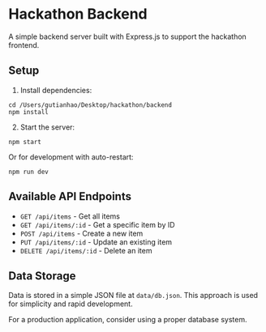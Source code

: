 # Hackathon Backend

A simple backend server built with Express.js to support the hackathon frontend.

## Setup

1. Install dependencies:
```
cd /Users/gutianhao/Desktop/hackathon/backend
npm install
```

2. Start the server:
```
npm start
```

Or for development with auto-restart:
```
npm run dev
```

## Available API Endpoints

- `GET /api/items` - Get all items
- `GET /api/items/:id` - Get a specific item by ID
- `POST /api/items` - Create a new item
- `PUT /api/items/:id` - Update an existing item
- `DELETE /api/items/:id` - Delete an item

## Data Storage

Data is stored in a simple JSON file at `data/db.json`. This approach is used for simplicity and rapid development.

For a production application, consider using a proper database system.
